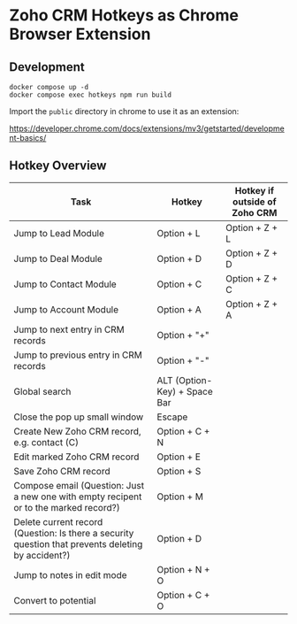 # Zoho CRM Hotkeys as Chrome Browser Extension

## Development

```
docker compose up -d
docker compose exec hotkeys npm run build
```

Import the `public` directory in chrome to use it as an extension:

https://developer.chrome.com/docs/extensions/mv3/getstarted/development-basics/

## Hotkey Overview

| Task                | Hotkey      | Hotkey if outside of Zoho CRM |
| -----------         | ----------- | -----------                   |
| Jump to Lead Module | Option + L  | Option + Z + L                |
| Jump to Deal Module | Option + D  | Option + Z + D                |
| Jump to Contact Module | Option + C  | Option + Z + C                |
| Jump to Account Module | Option + A  | Option + Z + A                |
| Jump to next entry in CRM records | Option + "+"  |                 |
| Jump to previous entry in CRM records | Option + "-"  |                 |
| Global search | ALT (Option-Key) + Space Bar  |                 |
| Close the pop up small window | Escape  |                 |
| Create New Zoho CRM record, e.g. contact (C) | Option + C + N  |                 |
| Edit marked Zoho CRM record | Option + E  |                 |
| Save Zoho CRM record | Option + S  |                 |
| Compose email (Question: Just a new one with empty recipent or to the marked record?) | Option + M  |                 |
| Delete current record (Question: Is there a security question that prevents deleting by accident?) | Option + D  |                 |
| Jump to notes in edit mode | Option + N + O  |                 |
| Convert to potential | Option + C + O  |                 |